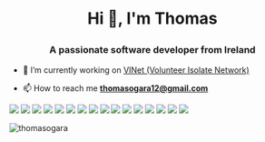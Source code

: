 <h1 align="center">Hi 👋, I'm Thomas 
</p></h1>
<h3 align="center">A passionate software developer from Ireland</h3>

- 🔭 I’m currently working on [VINet (Volunteer Isolate Network)](https://github.com/googleinterns/step226-2020)

- 📫 How to reach me **thomasogara12@gmail.com**

<p align="left">
<img src="https://img.shields.io/badge/java-%23ED8B00.svg?&style=for-the-badge&logo=java&logoColor=white"/>
<img src="https://img.shields.io/badge/Linux%20-%23000000.svg?&style=for-the-badge&logo=linux&logoColor=white"/>
<img src="https://img.shields.io/badge/Git%20-%23E34F26.svg?&style=for-the-badge&logo=git&logoColor=white"/>
<img src="https://img.shields.io/badge/GCP%20-%23089900.svg?&style=for-the-badge&logo=google-cloud&logoColor=white"/>
<img src="https://img.shields.io/badge/MySQL%20-%23007ACC.svg?&style=for-the-badge&logo=mysql&logoColor=white"/>
<img src="https://img.shields.io/badge/Bash%20-%23000000.svg?&style=for-the-badge&logo=gnu-bash&logoColor=white"/>
<img src="https://img.shields.io/badge/jquery%20-%230769AD.svg?&style=for-the-badge&logo=jquery&logoColor=white"/>
<img src="https://img.shields.io/badge/bootstrap%20-%23563D7C.svg?&style=for-the-badge&logo=bootstrap&logoColor=white"/>
<img src="https://img.shields.io/badge/css3%20-%231572B6.svg?&style=for-the-badge&logo=css3&logoColor=white"/>
<img src="https://img.shields.io/badge/html5%20-%23E34F26.svg?&style=for-the-badge&logo=html5&logoColor=white"/>
<img src="https://img.shields.io/badge/typescript%20-%23007ACC.svg?&style=for-the-badge&logo=typescript&logoColor=white"/>
<img src="https://img.shields.io/badge/php-%23777BB4.svg?&style=for-the-badge&logo=php&logoColor=white"/>
<img src="https://img.shields.io/badge/python%20-%2314354C.svg?&style=for-the-badge&logo=python&logoColor=white"/>
<img src="https://img.shields.io/badge/r-%23276DC3.svg?&style=for-the-badge&logo=r&logoColor=white"/>
<img src="https://img.shields.io/badge/c%20-%2300599C.svg?&style=for-the-badge&logo=c&logoColor=white"/>
<img src="https://img.shields.io/badge/javascript%20-%23323330.svg?&style=for-the-badge&logo=javascript&logoColor=%23F7DF1E"/>


<p><img align="center" src="https://github-readme-stats.vercel.app/api?username=thomasogara&show_icons=true" alt="thomasogara" /></p>
